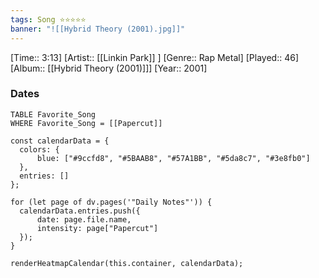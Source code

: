 ```yaml
---
tags: Song ⭐⭐⭐⭐⭐ 
banner: "![[Hybrid Theory (2001).jpg]]"
---
```

[Time:: 3:13]
[Artist:: [[Linkin Park]] ]
[Genre:: Rap Metal]
[Played:: 46]
[Album:: [[Hybrid Theory (2001)]]]
[Year:: 2001]
### Dates
````dataview
TABLE Favorite_Song
WHERE Favorite_Song = [[Papercut]]
````
  ```dataviewjs
const calendarData = { 
	colors: { 
		blue: ["#9ccfd8", "#5BAAB8", "#57A1BB", "#5da8c7", "#3e8fb0"] 
	}, 
	entries: [] 
}; 

for (let page of dv.pages('"Daily Notes"')) { 
	calendarData.entries.push({ 
		date: page.file.name, 
		intensity: page["Papercut"]
	}); 
} 

renderHeatmapCalendar(this.container, calendarData);
```
